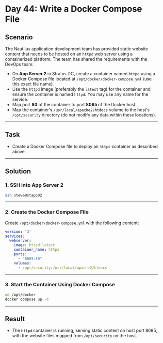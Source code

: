 # Day 44: Write a Docker Compose File

## Scenario

The Nautilus application development team has provided static website content that needs to be hosted on an `httpd` web server using a containerized platform. The team has shared the requirements with the DevOps team:

- On **App Server 2** in Stratos DC, create a container named `httpd` using a Docker Compose file located at `/opt/docker/docker-compose.yml` (use this exact file name).
- Use the `httpd` image (preferably the `latest` tag) for the container and ensure the container is named `httpd`. You may use any name for the service.
- Map port **80** of the container to port **8085** of the Docker host.
- Map the container's `/usr/local/apache2/htdocs` volume to the host's `/opt/security` directory (do not modify any data within these locations).

---

## Task

- Create a Docker Compose file to deploy an `httpd` container as described above.

---

## Solution

### 1. SSH into App Server 2

```bash
ssh steve@stapp02
```

---

### 2. Create the Docker Compose File

Create `/opt/docker/docker-compose.yml` with the following content:

```yaml
version: '3'
services:
  webserver:
    image: httpd:latest
    container_name: httpd
    ports:
      - "8085:80"
    volumes:
      - /opt/security:/usr/local/apache2/htdocs
```

---

### 3. Start the Container Using Docker Compose

```bash
cd /opt/docker
docker compose up -d
```

---

## Result

- The `httpd` container is running, serving static content on host port 8085, with the website files mapped from `/opt/security` on the host.
